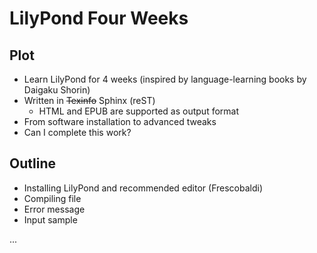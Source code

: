 LilyPond Four Weeks
===================

## Plot

* Learn LilyPond for 4 weeks (inspired by language-learning books by Daigaku Shorin)
* Written in ~~Texinfo~~ Sphinx (reST)
  * HTML and EPUB are supported as output format
* From software installation to advanced tweaks
* Can I complete this work?

## Outline

* Installing LilyPond and recommended editor (Frescobaldi)
* Compiling file
* Error message
* Input sample

...
